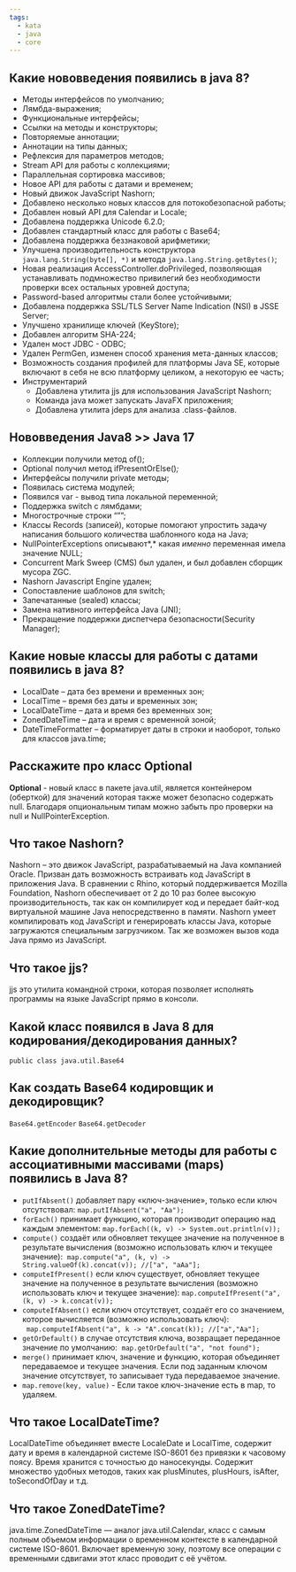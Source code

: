 ```yaml
---
tags:
  - kata
  - java
  - core
---
```

## Какие нововведения появились в java 8?
- Методы интерфейсов по умолчанию;
- Лямбда-выражения;
- Функциональные интерфейсы;
- Ссылки на методы и конструкторы;
- Повторяемые аннотации;
- Аннотации на типы данных;
- Рефлексия для параметров методов;
- Stream API для работы с коллекциями;
- Параллельная сортировка массивов;
- Новое API для работы с датами и временем;
- Новый движок JavaScript Nashorn;
- Добавлено несколько новых классов для потокобезопасной работы;
- Добавлен новый API для Calendar и Locale;
- Добавлена поддержка Unicode 6.2.0;
- Добавлен стандартный класс для работы с Base64;
- Добавлена поддержка беззнаковой арифметики;
- Улучшена производительность конструктора `java.lang.String(byte[], *)` и метода `java.lang.String.getBytes()`;
- Новая реализация AccessController.doPrivileged, позволяющая устанавливать подмножество привилегий без необходимости проверки всех остальных уровней доступа;
- Password-based алгоритмы стали более устойчивыми;
- Добавлена поддержка SSL/TLS Server Name Indication (NSI) в JSSE Server;
- Улучшено хранилище ключей (KeyStore);
- Добавлен алгоритм SHA-224;
- Удален мост JDBC - ODBC;
- Удален PermGen, изменен способ хранения мета-данных классов;
- Возможность создания профилей для платформы Java SE, которые включают в себя не всю платформу целиком, а некоторую ее часть;
- Инструментарий
	- Добавлена утилита jjs для использования JavaScript Nashorn;
	- Команда java может запускать JavaFX приложения;
	- Добавлена утилита jdeps для анализа .class-файлов.

## Нововведения Java8 >> Java 17
- Коллекции получили метод of();
- Optional получил метод ifPresentOrElse()_;_
- Интерфейсы получили private методы;
- Появилась система модулей;
- Появился var - вывод типа локальной переменной;
- Поддержка switch с лямбдами;
- Многострочные строки “””;
- Классы Records (записей), которые помогают упростить задачу написания большого количества шаблонного кода на Java;
- NullPointerExceptions описывают*,* какая _именно_ переменная имела значение NULL;
- Concurrent Mark Sweep (CMS) был удален, и был добавлен сборщик мусора ZGC.
- Nashorn Javascript Engine удален;
- Сопоставление шаблонов для switch;
- Запечатанные (sealed) классы;
- Замена нативного интерфейса Java (JNI);
- Прекращение поддержки диспетчера безопасности(Security Manager);

## Какие новые классы для работы с датами появились в java 8?
- LocalDate – дата без времени и временных зон;
- LocalTime – время без даты и временных зон;
- LocalDateTime – дата и время без временных зон;
- ZonedDateTime – дата и время с временной зоной; 
- DateTimeFormatter – форматирует даты в строки и наоборот, только для классов java.time;

## Расскажите про класс Optional
**Optional** - новый класс в пакете java.util, является контейнером (оберткой) для значений которая также может безопасно содержать null.
Благодаря опциональным типам можно забыть про проверки на null и NullPointerException.

## Что такое Nashorn?
Nashorn – это движок JavaScript, разрабатываемый на Java компанией Oracle.
Призван дать возможность встраивать код JavaScript в приложения Java. В сравнении с Rhino, который поддерживается Mozilla Foundation, Nashorn обеспечивает от 2 до 10 раз более высокую производительность, так как он компилирует код и передает байт-код виртуальной машине Java непосредственно в памяти.
Nashorn умеет компилировать код JavaScript и генерировать классы Java, которые загружаются специальным загрузчиком. Так же возможен вызов кода Java прямо из JavaScript.

## Что такое jjs?
jjs это утилита командной строки, которая позволяет исполнять программы на языке JavaScript прямо в консоли.

## Какой класс появился в Java 8 для кодирования/декодирования данных?
`public class java.util.Base64`
## Как создать Base64 кодировщик и декодировщик?
`Base64.getEncoder` `Base64.getDecoder`

## Какие дополнительные методы для работы с ассоциативными массивами (maps) появились в Java 8?
- `putIfAbsent()` добавляет пару «ключ-значение», только если ключ отсутствовал: `map.putIfAbsent("a", "Aa");`
- `forEach()` принимает функцию, которая производит операцию над каждым элементом: `map.forEach((k, v) -> System.out.println(v));`
- `compute()` создаёт или обновляет текущее значение на полученное в результате вычисления (возможно использовать ключ и текущее значение):  `map.compute("a", (k, v) -> String.valueOf(k).concat(v)); //["a", "aAa"];`
- `computeIfPresent()` если ключ существует, обновляет текущее значение на полученное в результате вычисления (возможно использовать ключ и текущее значение): `map.computeIfPresent("a", (k, v) -> k.concat(v));`
- `computeIfAbsent()` если ключ отсутствует, создаёт его со значением, которое вычисляется (возможно использовать ключ): ` map.computeIfAbsent("a", k -> "A".concat(k)); //["a","Aa"];`
- `getOrDefault()` в случае отсутствия ключа, возвращает переданное значение по умолчанию:  `map.getOrDefault("a", "not found");`
- `merge()` принимает ключ, значение и функцию, которая объединяет передаваемое и текущее значения. Если под заданным ключом значение отсутствует, то записывает туда передаваемое значение.
- `map.remove(key, value)` - Если такое ключ-значение есть в map, то удаляем.

## Что такое LocalDateTime?
LocalDateTime объединяет вместе LocaleDate и LocalTime, содержит дату и время в календарной системе ISO-8601 без привязки к часовому поясу. Время хранится с точностью до наносекунды. Содержит множество удобных методов, таких как plusMinutes, plusHours, isAfter, toSecondOfDay и т.д.

## Что такое ZonedDateTime?
java.time.ZonedDateTime — аналог java.util.Calendar, класс с самым полным объемом информации о временном контексте в календарной системе ISO-8601. Включает временную зону, поэтому все операции с временными сдвигами этот класс проводит с её учётом.